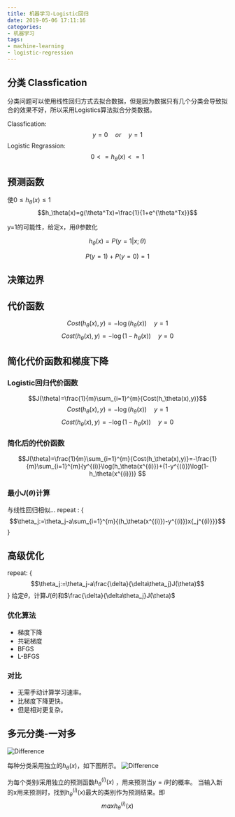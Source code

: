 ```yaml
---
title: 机器学习-Logistic回归
date: 2019-05-06 17:11:16
categories:
- 机器学习
tags: 
- machine-learning
- logistic-regression
---
```

<script type="text/x-mathjax-config">
  MathJax.Hub.Config({
    extensions: ["tex2jax.js"],
    jax: ["input/TeX", "output/HTML-CSS"],
    tex2jax: {
      <!--$表示行内元素，$$表示块状元素 -->
      inlineMath: [ ['$','$'], ["\\(","\\)"] ],
      displayMath: [ ['$$','$$'], ["\\[","\\]"] ],
      processEscapes: true
    },
    "HTML-CSS": { availableFonts: ["TeX"] }
  });
</script>
<!--加载MathJax的最新文件， async表示异步加载进来 -->
<script type="text/javascript" async src="https://cdn.mathjax.org/mathjax/latest/MathJax.js">
</script>

## 分类 Classfication
分类问题可以使用线性回归方式去拟合数据，但是因为数据只有几个分类会导致拟合的效果不好，所以采用Logistics算法拟合分类数据。

Classfication: $$y = 0 \quad or \quad y = 1$$
Logistic Regrassion: $$0<=h_\theta(x)<=1$$

## 预测函数
使$0\leq h_\theta(x)\leq 1$
$$h_\theta(x)=g(\theta^Tx)=\frac{1}{1+e^{\theta^Tx}}$$

y=1的可能性，给定x，用$\theta$参数化

$$h_\theta(x)=P(y=1|x;\theta)$$

$$P(y=1)+P(y=0)=1$$

## 决策边界

## 代价函数
$$Cost(h_\theta(x),y)=-\log({h_\theta(x)}) \quad y=1$$
$$Cost(h_\theta(x),y)=-\log({1-h_\theta(x)}) \quad y=0$$

## 简化代价函数和梯度下降

### Logistic回归代价函数
$$J(\theta)=\frac{1}{m}\sum_{i=1}^{m}{Cost(h_\theta(x),y)}$$
$$Cost(h_\theta(x),y)=-\log(h_\theta(x))\quad y=1$$
$$Cost(h_\theta(x),y)=-\log(1-h_\theta(x))\quad y=0$$

### 简化后的代价函数
$$J(\theta)=\frac{1}{m}\sum_{i=1}^{m}{Cost(h_\theta(x),y)}=-\frac{1}{m}\sum_{i=1}^{m}{y^{(i)}\log(h_\theta(x^{(i)})+(1-y^{(i)})\log(1-h_\theta(x^{(i)})} $$

### 最小$J(\theta)$计算
与线性回归相似...
repeat : {
	$$\theta_j:=\theta_j-a\sum_{i=1}^{m}{(h_\theta(x^{(i)})-y^{(i)})x{_j^{(i)}}}$$
}

## 高级优化
repeat: {
	$$\theta_j:=\theta_j-a\frac{\delta}{\delta\theta_j}J(\theta)$$
}
给定$\theta$，计算$J(\theta)$和$\frac{\delta}{\delta\theta_j}J(\theta)$
### 优化算法
- 梯度下降
- 共轭梯度
- BFGS
- L-BFGS

### 对比
- 无需手动计算学习速率。
- 比梯度下降更快。
- 但是相对更复杂。

## 多元分类-一对多
![Difference](/images/ll1.png)

每种分类采用独立的$h_\theta(x)$，如下图所示。
![Difference](/images/ll2.png)

为每个类别$i$采用独立的预测函数$h_\theta^{(i)}(x)$ ，用来预测当$y=i$时的概率。
当输入新的x用来预测时，找到$h_\theta^{(i)}(x)$最大的类别作为预测结果。即
$$max h{_\theta^{(i)}}(x)$$

